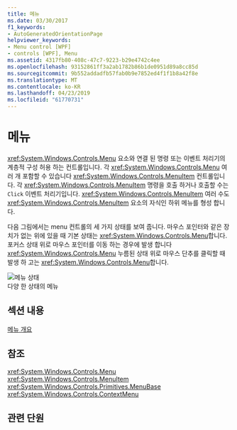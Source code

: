 ```yaml
---
title: 메뉴
ms.date: 03/30/2017
f1_keywords:
- AutoGeneratedOrientationPage
helpviewer_keywords:
- Menu control [WPF]
- controls [WPF], Menu
ms.assetid: 4317fb80-408c-47c7-9223-b29e4742c4ee
ms.openlocfilehash: 93152861ff3a2ab1782b86b1de0951d89a8cc85d
ms.sourcegitcommit: 9b552addadfb57fab0b9e7852ed4f1f1b8a42f8e
ms.translationtype: MT
ms.contentlocale: ko-KR
ms.lasthandoff: 04/23/2019
ms.locfileid: "61770731"
---
```

# <a name="menu"></a>메뉴
<xref:System.Windows.Controls.Menu> 요소와 연결 된 명령 또는 이벤트 처리기의 계층적 구성 허용 하는 컨트롤입니다. 각 <xref:System.Windows.Controls.Menu> 여러 개 포함할 수 있습니다 <xref:System.Windows.Controls.MenuItem> 컨트롤입니다. 각 <xref:System.Windows.Controls.MenuItem> 명령을 호출 하거나 호출할 수는 `Click` 이벤트 처리기입니다. <xref:System.Windows.Controls.MenuItem> 여러 수도 <xref:System.Windows.Controls.MenuItem> 요소의 자식인 하위 메뉴를 형성 합니다.  
  
 다음 그림에서는 menu 컨트롤의 세 가지 상태를 보여 줍니다. 마우스 포인터와 같은 장치가 없는 위에 있을 때 기본 상태는 <xref:System.Windows.Controls.Menu>합니다. 포커스 상태 위로 마우스 포인터를 이동 하는 경우에 발생 합니다 <xref:System.Windows.Controls.Menu> 누름된 상태 위로 마우스 단추를 클릭할 때 발생 하 고는 <xref:System.Windows.Controls.Menu>합니다.  
  
 ![메뉴 상태](./media/ss-ctl-menu.gif "SS_CTL_menu")  
다양 한 상태의 메뉴  
  
## <a name="in-this-section"></a>섹션 내용  
 [메뉴 개요](menu-overview.md)  
  
## <a name="reference"></a>참조  
 <xref:System.Windows.Controls.Menu>  
  <xref:System.Windows.Controls.MenuItem>  
  <xref:System.Windows.Controls.Primitives.MenuBase>  
  <xref:System.Windows.Controls.ContextMenu>  
  
## <a name="related-sections"></a>관련 단원
